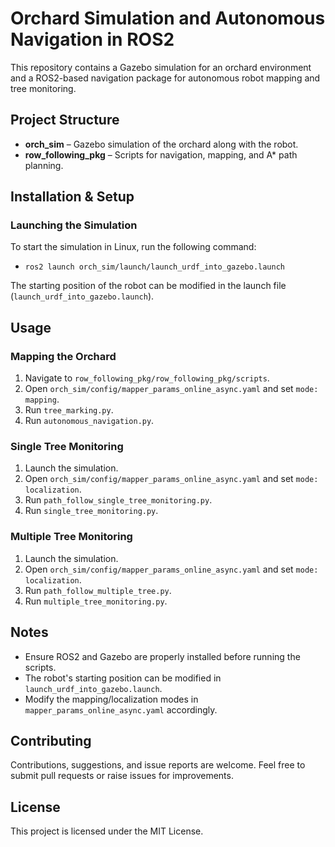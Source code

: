 # Orchard Simulation and Autonomous Navigation in ROS2

This repository contains a Gazebo simulation for an orchard environment and a ROS2-based navigation package for autonomous robot mapping and tree monitoring.

## Project Structure

- **orch_sim** – Gazebo simulation of the orchard along with the robot.  
- **row_following_pkg** – Scripts for navigation, mapping, and A* path planning.  

## Installation & Setup

### Launching the Simulation
To start the simulation in Linux, run the following command:
- `ros2 launch orch_sim/launch/launch_urdf_into_gazebo.launch`

The starting position of the robot can be modified in the launch file (`launch_urdf_into_gazebo.launch`).

## Usage

### Mapping the Orchard
1. Navigate to `row_following_pkg/row_following_pkg/scripts`.  
2. Open `orch_sim/config/mapper_params_online_async.yaml` and set `mode: mapping`.  
3. Run `tree_marking.py`.  
4. Run `autonomous_navigation.py`.  

### Single Tree Monitoring
1. Launch the simulation.  
2. Open `orch_sim/config/mapper_params_online_async.yaml` and set `mode: localization`.  
3. Run `path_follow_single_tree_monitoring.py`.  
4. Run `single_tree_monitoring.py`.  

### Multiple Tree Monitoring
1. Launch the simulation.  
2. Open `orch_sim/config/mapper_params_online_async.yaml` and set `mode: localization`.  
3. Run `path_follow_multiple_tree.py`.  
4. Run `multiple_tree_monitoring.py`.  

## Notes
- Ensure ROS2 and Gazebo are properly installed before running the scripts.  
- The robot's starting position can be modified in `launch_urdf_into_gazebo.launch`.  
- Modify the mapping/localization modes in `mapper_params_online_async.yaml` accordingly.  

## Contributing
Contributions, suggestions, and issue reports are welcome. Feel free to submit pull requests or raise issues for improvements.

## License
This project is licensed under the MIT License.

